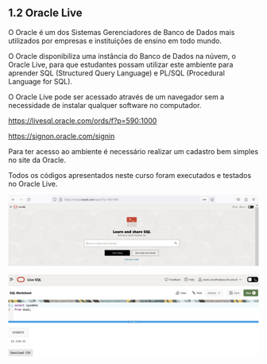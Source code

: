 ## 1.2 Oracle Live
O Oracle é um dos Sistemas Gerenciadores de Banco de Dados mais utilizados por empresas e instituições de ensino em todo mundo.

O Oracle disponibiliza uma instância do Banco de Dados na núvem, o Oracle Live, para que estudantes possam utilizar este ambiente para aprender SQL (Structured Query Language) e PL/SQL (Procedural Language for SQL).

O Oracle Live pode ser acessado através de um navegador sem a necessidade de instalar qualquer software no computador.

https://livesql.oracle.com/ords/f?p=590:1000

https://signon.oracle.com/signin

Para ter acesso ao ambiente é necessário realizar um cadastro bem simples no site da Oracle.

Todos os códigos apresentados neste curso foram executados e testados no Oracle Live.

![alt text](image.png)

![alt text](image-1.png)